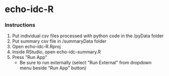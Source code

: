 # echo-idc-R

### Instructions
1. Put individual csv files processed with python code in the /pyData folder
2. Put summary csv file in /summaryData folder
3. Open echo-idc-R.Rproj
4. Inside RStudio, open echo-idc-summary.R
5. Press "Run App"
    - Be sure to run externally (select "Run External" from dropdown menu beside "Run App" button)